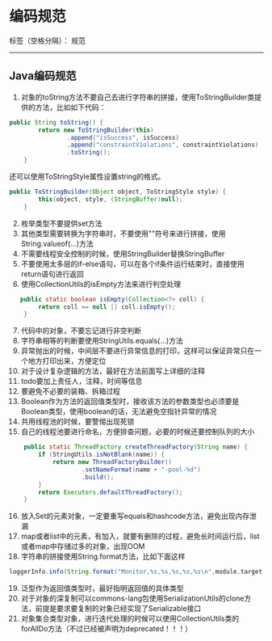 ﻿# 编码规范

标签（空格分隔）： 规范

---

Java编码规范
--------

 1. 对象的toString方法不要自己去进行字符串的拼接，使用ToStringBuilder类提供的方法，比如如下代码：
```java
public String toString() {
        return new ToStringBuilder(this)
                .append("isSuccess", isSuccess)
                .append("constraintViolations", constraintViolations)
                .toString();
    }
```
还可以使用ToStringStyle属性设置string的格式。
```java
public ToStringBuilder(Object object, ToStringStyle style) {
        this(object, style, (StringBuffer)null);
    }
```
 2. 枚举类型不要提供set方法
 3. 其他类型需要转换为字符串时，不要使用""符号来进行拼接，使用String.valueof(...)方法
 4. 不需要线程安全控制的时候，使用StringBuilder替换StringBuffer
 5. 不要使用太多层的if-else语句，可以在各个if条件运行结束时，直接使用return语句进行返回
 6. 使用CollectionUtils的isEmpty方法来进行判空处理
```java
   public static boolean isEmpty(Collection<?> coll) {
        return coll == null || coll.isEmpty();
    }
```
 7. 代码中的对象，不要忘记进行非空判断
 8. 字符串相等的判断要使用StringUtils.equals(...)方法
 9. 异常抛出的时候，中间层不要进行异常信息的打印，这样可以保证异常只在一个地方打印出来，方便定位
 10. 对于设计复杂逻辑的方法，最好在方法前面写上详细的注释
 11. todo要加上责任人，注释，时间等信息
 12. 要避免不必要的装箱、拆箱过程
 13. Boolean作为方法的返回值类型时，接收该方法的参数类型也必须要是Boolean类型，使用boolean的话，无法避免空指针异常的情况
 14. 共用线程池的时候，要警惕出现死锁
 15. 自己的线程池要进行命名，方便排查问题，必要的时候还要控制队列的大小
```java
    public static ThreadFactory createThreadFactory(String name) {
        if (StringUtils.isNotBlank(name)) {
            return new ThreadFactoryBuilder()
                    .setNameFormat(name + "-pool-%d")
                    .build();
        }
        return Executors.defaultThreadFactory();
    }
```
 16. 放入Set的元素对象，一定要重写equals和hashcode方法，避免出现内存泄漏
 17. map或者list中的元素，有加入，就要有删除的过程，避免长时间运行后，list或者map中存储过多的对象，出现OOM
 18. 字符串的拼接使用String.format方法，比如下面这样
```java
loggerInfo.info(String.format("Monitor,%s,%s,%s,%s,%s\n",module,target ,date ,type.getType(),String.valueOf(info)));
```
 19. 泛型作为返回值类型时，最好指明返回值的具体类型
 20. 对于对象的深复制可以commons-lang包使用SerializationUtils的clone方法，前提是要求要复制的对象已经实现了Serializable接口
 21. 对象集合类型对象，进行迭代处理的时候可以使用CollectionUtils类的forAllDo方法（不过已经被声明为deprecated！！！）
 
 
 
 
